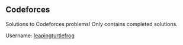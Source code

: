 ## Codeforces
Solutions to Codeforces problems! Only contains completed solutions.

Username: [leapingturtlefrog](https://codeforces.com/profile/leapingturtlefrog)
